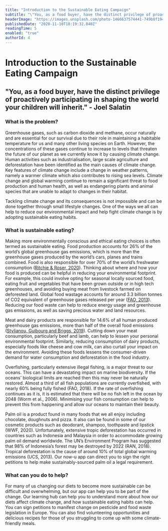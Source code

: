 ```yaml
---
title: "Introduction to the Sustainable Eating Campaign"
subtitle: "\"You, as a food buyer, have the distinct privilege of proactively participating in shaping the world your children will inherit.\" - Joel Salatin"
headerImage: "https://images.unsplash.com/photo-1466637574441-749b8f19452f?ixlib=rb-1.2.1&ixid=eyJhcHBfaWQiOjEyMDd9&auto=format&fit=crop&w=500&q=80"
publishedDate: "2020-11-10T18:19:32.840Z"
readingTime: 5
enabled: "true"
authorId: 4
---
```


# Introduction to the Sustainable Eating Campaign

## "You, as a food buyer, have the distinct privilege of proactively participating in shaping the world your children will inherit." - Joel Salatin

### What is the problem?

Greenhouse gases, such as carbon dioxide and methane, occur naturally and are essential for our survival due to their role in maintaining a habitable temperature for us and many other living species on Earth. However, the concentrations of these gases continue to increase to levels that threaten the future of our planet as we currently know it by causing climate change. Human activities such as industrialisation, large scale agriculture and deforestation have been identified as the main causes of climate change. Key features of climate change include a change in weather patterns, namely a warmer climate which also contributes to rising sea levels. Climate change and global warming continue to remain a significant threat to food production and human health, as well as endangering plants and animal species that are unable to adapt to changes in their habitat. 
 
Tackling climate change and its consequences is not impossible and can be done together through small lifestyle changes. One of the ways we all can help to reduce our environmental impact and help fight climate change is by adopting sustainable eating habits. 


### What is sustainable eating?

Making more environmentally conscious and ethical eating choices is often termed as sustainable eating. Food production accounts for 26% of the world’s global greenhouse gas emissions, which is more than the greenhouse gases produced by the world’s cars, planes and trains combined. Food is also responsible for over 70% of the world’s freshwater consumption ([Ritchie & Roser, 2020](https://ourworldindata.org/environmental-impacts-of-food)). Thinking about where and how your food is produced can be helpful in reducing your environmental footprint. For example, this could involve opting for seasonal locally sourced food, eating fruit and vegetables that have been grown outside or in high tech greenhouses, and avoiding buying meat from livestock farmed on deforested land. Global food wastage accounts for around 3.3 billion tonnes of CO2 equivalent of greenhouse gases released per year ([FAO, 2013](http://www.fao.org/3/i3347e/i3347e.pdf)). Reducing our food waste can help to reduce energy usage and greenhouse gas emissions, as well as saving precious water and land resources. 
 
Meat and dairy products are responsible for 14.6% of all human produced greenhouse gas emissions, more than half of the overall food emissions ([Stylianou, Guibourg and Briggs, 2019](https://www.bbc.co.uk/news/science-environment-46459714)). Cutting down your meat consumption, particularly beef and lamb, can help to lessen your personal environmental footprint. Similarly, reducing consumption of dairy products, especially foods like cheese and cow milk,  can also curtail your impact on the environment. Avoiding these foods lessens the consumer-driven demand for water consumption and deforestation in the food industry. 
 
Overfishing, particularly extensive illegal fishing, is a major threat to our oceans. This can have a devastating impact on marine biodiversity. If the oceans’ biological limits are reached then this may never be naturally restored. Almost a third of all fish populations are currently overfished, with nearly 60% being fully fished (FAO, 2018). If the rate of overfishing continues as it is, it is estimated that there will be no fish left in the ocean by 2048 (Worm et al., 2006). Minimising your fish consumption can help to prevent this from happening and allow our oceans to maintain their beauty. 
 
Palm oil is a product found in many foods that we all enjoy including chocolate, doughnuts and pizza. It also can be found in some of our cosmetic products such as deodorant, shampoo, toothpaste and lipstick (WWF, 2020). Unfortunately, extensive tropic deforestation has occurred in countries such as Indonesia and Malaysia in order to accommodate growing palm oil demand worldwide. The UN’s Environment Program has suggested that 98% of Indonesia’s forest may be destroyed by 2022 (RAN, 2018). Tropical deforestation is the cause of around 10% of total global warming emissions (UCS, 2013). Our now-u app can direct you to sign the right petitions to help make sustainably-sourced palm oil a legal requirement. 
 


### What can you do to help?

For many of us changing our diets to become more sustainable can be difficult and overwhelming, but our app can help you to be part of the change. Our learning hub can help you to understand more about how our diets affect climate change, and how sustainable eating habits can help. You can sign petitions to manifest change on pesticide and food waste legislation in Europe. You can also find volunteering opportunities and delicious recipes for those of you struggling to come up with some climate-friendly meals. 


